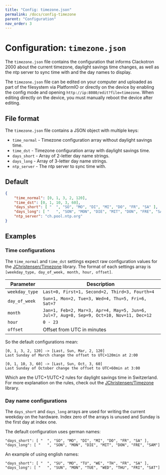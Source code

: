 ```yaml
---
title: "Config: timezone.json"
permalink: /docs/config-timezone
parent: "Configuration"
nav_order: 3
---
```


# Configuration: `timezone.json`
The `timezone.json` file contains the configuration that informs Clackotron 2000 about the current timezone, daylight savings time changes, as well as the ntp server to sync time with and the day names to display.

The `timezone.json` file can be edited on your computer and uploaded as part of the filesystem via PlatformIO or directly on the device by enabling the config mode and opening `http://ip:8080/edit?file=timezone`. When editing directly on the device, you must manually reboot the device after editing.

## File format
The `timezone.json` file contains a JSON object with multiple keys:
* `time_normal` - Timezone configuration array without daylight savings time.
* `time_dst` - Timezone configuration array with daylight savings time.
* `days_short` - Array of 2-letter day name strings.
* `days_long` - Array of 3-letter day name strings.
* `ntp_server` - The ntp server to sync time with.

## Default
```json
{
    "time_normal": [0, 1, 3, 2, 120],
    "time_dst": [0, 1, 10, 3, 60],
    "days_short": [ "  ", "SO", "MO", "DI", "MI", "DO", "FR", "SA" ],
    "days_long": [ "   ", "SON", "MON", "DIE", "MIT", "DON", "FRE", "SAM" ],
    "ntp_server": "ch.pool.ntp.org"
}
```

## Examples
### Time configurations
The `time_normal` and `time_dst` settings expect raw configuration values for the [JChristensen/Timezone](https://github.com/JChristensen/Timezone) library. The format of each settings array is `[weekday_type, day_of_week, month, hour, offset]`.

Parameter | Description
--- | ---
`weekday_type` | `Last=0, First=1, Second=2, Third=3, Fourth=4`
`day_of_week` | `Sun=1, Mon=2, Tue=3, Wed=4, Thu=5, Fri=6, Sat=7`
`month` | `Jan=1, Feb=2, Mar=3, Apr=4, May=5, Jun=6, Jul=7, Aug=8, Sep=9, Oct=10, Nov=11, Dec=12`
`hour` | `0 - 23`
`offset` | Offset from UTC in minutes

So the default configurations mean:
```
[0, 1, 3, 2, 120] -> [Last, Sun, Mar, 2, 120]
Last Sunday of March change the offset to UTC+120min at 2:00

[0, 1, 10, 3, 60] -> [Last, Sun, Oct, 3, 60]
Last Sunday of October change the offset to UTC+60min at 3:00
```

Which are the UTC+1/UTC+2 rules for daylight savings time in Switzerland. For more explanation on the rules, check out the [JChristensen/Timezone](https://github.com/JChristensen/Timezone) library.

### Day name configurations
The `days_short` and `days_long` arrays are used for writing the current weekday on the hardware. Index zero of the arrays is unused and Sunday is the first day at index one.

The default configuration uses german names:
```
"days_short": [ "  ", "SO", "MO", "DI", "MI", "DO", "FR", "SA" ],
"days_long": [ "   ", "SON", "MON", "DIE", "MIT", "DON", "FRE", "SAM"]
```

An example of using english names:

```
"days_short": [ "  ", "SU", "MO", "TU", "WE", "TH", "FR", "SA" ],
"days_long": [ "   ", "SUN", "MON", "TUE", "WED", "THU", "FRI", "SAT"] 
```

